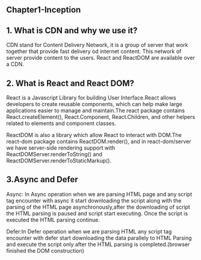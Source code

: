
## Chapter1-Inception

## 1. What is CDN and why we use it?
CDN stand for Content Delivery Network, it is a group of server that work together that provide fast delivery od internet content. This network of server provide content to the users. React and ReactDOM are available over a CDN.

## 2. What is React and React DOM?
React is a Javascript Library for building User Interface.React allows developers to create reusable components, which can help make large applications easier to manage and maintain.The react package contains React.createElement(), React.Component, React.Children, and other helpers related to elements and component classes.

ReactDOM is also a library which allow React to interact with DOM.The react-dom package contains ReactDOM.render(), and in react-dom/server we have server-side rendering support with ReactDOMServer.renderToString() and ReactDOMServer.renderToStaticMarkup().


## 3.Async and Defer
Async: In Async operation when we are parsing HTML page and any script tag encounter with async it start downloading the script along with the parsing of the HTML page asynchronously,after the downloading of script the HTML parsing is paused and script start executing. Once the script is executed  the HTML parsing continue.

Defer:In Defer operation when we are parsing HTML any script tag encounter with defer start downloading the data parallely to HTML Parsing and execute the script only after the HTML parsing is completed.(browser finished the DOM construction) 